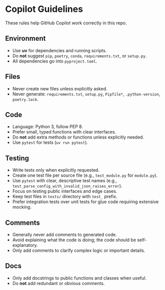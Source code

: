 # Copilot Guidelines

These rules help GitHub Copilot work correctly in this repo.

## Environment

- Use **uv** for dependencies and running scripts.
- Do **not** suggest `pip`, `poetry`, `conda`, `requirements.txt`, or `setup.py`.
- All dependencies go into `pyproject.toml`.

## Files

- Never create new files unless explicitly asked.
- Never generate: `requirements.txt`, `setup.py`, `Pipfile*`, `.python-version`, `poetry.lock`.

## Code

- Language: Python 3, follow PEP 8.
- Prefer small, typed functions with clear interfaces.
- Do **not** add extra methods or functions unless explicitly needed.
- Use `pytest` for tests (`uv run pytest`).

## Testing

- Write tests only when explicitly requested.
- Create one test file per source file (e.g., `test_module.py` for `module.py`).
- Use `pytest` with clear, descriptive test names (e.g., `test_parse_config_with_invalid_json_raises_error`).
- Focus on testing public interfaces and edge cases.
- Keep test files in `tests/` directory with `test_` prefix.
- Prefer integration tests over unit tests for glue code requiring extensive mocking.

## Comments

- Generally never add comments to generated code.
- Avoid explaining what the code is doing; the code should be self-explanatory.
- Only add comments to clarify complex logic or important details.

## Docs

- Only add docstrings to public functions and classes when useful.
- Do **not** add redundant or obvious comments.
